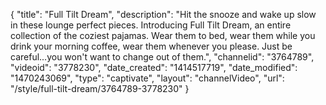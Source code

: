{
    "title": "Full Tilt Dream",
    "description": "Hit the snooze and wake up slow in these lounge perfect pieces. Introducing Full Tilt Dream, an entire collection of the coziest pajamas. Wear them to bed, wear them while you drink your morning coffee, wear them whenever you please. Just be careful...you won't want to change out of them.",
    "channelid": "3764789",
    "videoid": "3778230",
    "date_created": "1414517719",
    "date_modified": "1470243069",
    "type": "captivate",
    "layout": "channelVideo",
    "url": "\/style\/full-tilt-dream\/3764789-3778230"
}